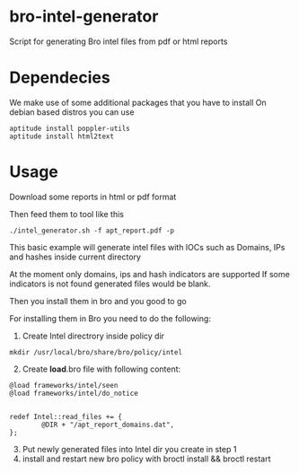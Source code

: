 bro-intel-generator
===================

Script for generating Bro intel files from pdf or html reports


# Dependecies

We make use of some additional packages that you have to install
On debian based distros you can use
```
aptitude install poppler-utils
aptitude install html2text
```

# Usage

Download some reports in html or pdf format 

Then feed them to tool like this
```
./intel_generator.sh -f apt_report.pdf -p
```

This basic example will generate intel files with IOCs such as Domains, IPs and hashes
inside current directory

At the moment only domains, ips and hash indicators are supported
If some indicators is not found generated files would be blank.

Then you install them in bro and you good to go

For installing them in Bro you need to do the following:

1. Create Intel directrory inside policy dir
```
mkdir /usr/local/bro/share/bro/policy/intel
```
2. Create __load__.bro file with following content:
```
@load frameworks/intel/seen
@load frameworks/intel/do_notice


redef Intel::read_files += {
        @DIR + "/apt_report_domains.dat",
};
``` 
3. Put newly generated files into Intel dir you create in step 1
4. install and restart new bro policy with broctl install && broctl restart
